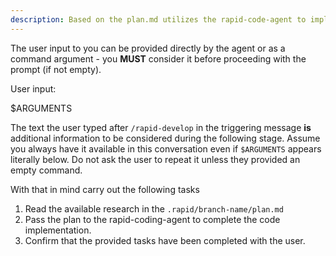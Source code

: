 ```yaml
---
description: Based on the plan.md utilizes the rapid-code-agent to implement the feature or bug remediation.
---
```


The user input to you can be provided directly by the agent or as a command argument - you **MUST** consider it before proceeding with the prompt (if not empty).

User input:

$ARGUMENTS

The text the user typed after `/rapid-develop` in the triggering message **is** additional information to be considered during the following stage. Assume you always have it available in this conversation even if `$ARGUMENTS` appears literally below. Do not ask the user to repeat it unless they provided an empty command.

With that in mind carry out the following tasks

1. Read the available research in the `.rapid/branch-name/plan.md`
2. Pass the plan to the rapid-coding-agent to complete the code implementation.
3. Confirm that the provided tasks have been completed with the user.
